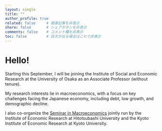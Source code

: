 ```yaml
---
layout: single
title: ""
author_profile: true
related: false     # 関連記事を非表示
share: false       # シェアボタンを非表示
comments: false    # コメント欄を非表示
toc: false         # 目次が出る場合はこれで非表示
---
```

# Hello!

Starting this September, I will be joining the Institute of Social and Economic Research at the University of Osaka as an Associate Professor (without tenure).

My research interests lie in macroeconomics, with a focus on key challenges facing the Japanese economy, including debt, low growth, and demographic decline.

I also co-organize the [Seminar in Macroeconomics](https://sites.google.com/view/seminarinmacro/home) jointly run by the Institute of Economic Research at Hitotsubashi University and the Kyoto Institute of Economic Research at Kyoto University.

